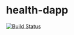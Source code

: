 # health-dapp

[![Build Status](https://travis-ci.org/asebak/health-dapp.svg?branch=master)](https://travis-ci.org/asebak/health-dapp)
